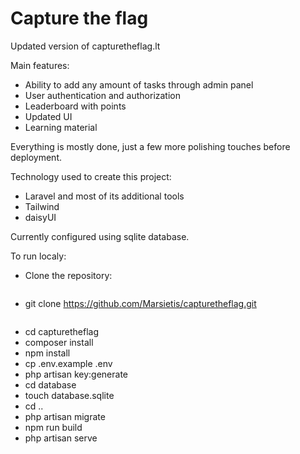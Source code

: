 # Capture the flag
Updated version of capturetheflag.lt

Main features:
- Ability to add any amount of tasks through admin panel
- User authentication and authorization
- Leaderboard with points
- Updated UI
- Learning material

Everything is mostly done, just a few more polishing touches before deployment.

Technology used to create this project:
- Laravel and most of its additional tools
- Tailwind
- daisyUI

Currently configured using sqlite database.

To run localy:
- Clone the repository:
  ```
- git clone https://github.com/Marsietis/capturetheflag.git
  ```
- cd capturetheflag
- composer install
- npm install
- cp .env.example .env
- php artisan key:generate
- cd database
- touch database.sqlite
- cd ..
- php artisan migrate
- npm run build
- php artisan serve
